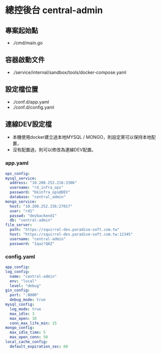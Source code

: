 # 總控後台 central-admin

## 專案起始點

- ./cmd/main.go

## 容器啟動文件

- ./service/internal/sandbox/tools/docker-compose.yaml

## 設定檔位置
- ./conf.d/app.yaml
- ./conf.d/config.yaml

## 連線DEV設定檔

-  本機使用docker建立過本地MYSQL / MONGO，則設定黨可以保持本地配置，
-  沒有配置過，則可以修改為連線DEV配置。

### app.yaml

  ```yaml
  ops_config:
  mysql_service:
    address: "10.200.252.216:3306"
    username: "rd_infra_ops"
    password: "bkinfra_ops@DEV"
    database: "central_admin"
  mongo_service:
    host: "10.200.252.156:27017"
    user: "rd1"
    passwd: "devbackend1"
    db: "central-admin"
  file_server:
    path: "https://squirrel-dev.paradise-soft.com.tw"
    host: "https://squirrel-dev.paradise-soft.com.tw:12345"
    username: "central-admin"
    password: "1qaz!QAZ"
  ```

### config.yaml

  ```yaml
  app_config:
  log_config:
    name: "central-admin"
    env: "local"
    level: "debug"
  gin_config:
    port: ":8800"
    debug_mode: true
  mysql_config:
    log_mode: true
    max_idle: 3
    max_open: 10
    conn_max_life_min: 15
  mongo_config:
    max_idle_time: 5
    max_open_conn: 50
  local_cache_config:
    default_expiration_sec: 60
  ```